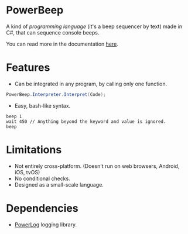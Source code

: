 # PowerBeep
A kind of _programming language_ (it's a beep sequencer by text) made in C#, that can sequence console beeps.

You can read more in the documentation [here](https://github.com/Thev2Andy/PowerBeep/wiki).

# Features
* Can be integrated in any program, by calling only one function.
```cs
PowerBeep.Interpreter.Interpret(Code);
```

* Easy, bash-like syntax.
```
beep 1
wait 450 // Anything beyond the keyword and value is ignored.
beep
```

# Limitations
* Not entirely cross-platform. (Doesn't run on web browsers, Android, iOS, tvOS)
* No conditional checks.
* Designed as a small-scale language.

# Dependencies
* [PowerLog](https://github.com/Thev2Andy/PowerLog) logging library.
